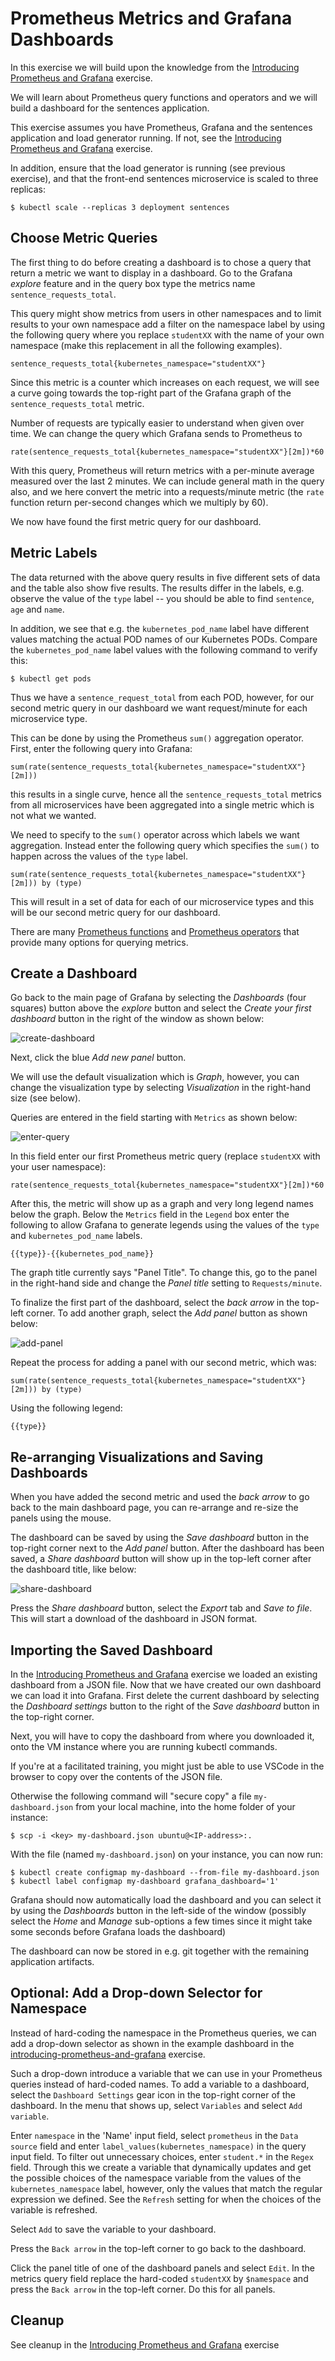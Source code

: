 # Prometheus Metrics and Grafana Dashboards

In this exercise we will build upon the knowledge from the [Introducing
Prometheus and Grafana](introducing-prometheus-and-grafana.md) exercise.

We will learn about Prometheus query functions and operators and we will build a
dashboard for the sentences application.

This exercise assumes you have Prometheus, Grafana and the sentences application
and load generator running. If not, see the [Introducing Prometheus and
Grafana](introducing-prometheus-and-grafana.md) exercise.

In addition, ensure that the load generator is running (see previous exercise),
and that the front-end sentences microservice is scaled to three replicas:

```shell
$ kubectl scale --replicas 3 deployment sentences
```

## Choose Metric Queries

The first thing to do before creating a dashboard is to chose a query that
return a metric we want to display in a dashboard.  Go to the Grafana *explore*
feature and in the query box type the metrics name `sentence_requests_total`.

This query might show metrics from users in other namespaces and to limit
results to your own namespace add a filter on the namespace label by using the
following query where you replace `studentXX` with the name of your own namespace
(make this replacement in all the following examples).

```
sentence_requests_total{kubernetes_namespace="studentXX"}
```

Since this metric is a counter which increases on each request, we will see a
curve going towards the top-right part of the Grafana graph of the
`sentence_requests_total` metric.

Number of requests are typically easier to understand when given over time. We
can change the query which Grafana sends to Prometheus to

```
rate(sentence_requests_total{kubernetes_namespace="studentXX"}[2m])*60
```

With this query, Prometheus will return metrics with a per-minute average
measured over the last 2 minutes. We can include general math in the query also,
and we here convert the metric into a requests/minute metric (the `rate`
function return per-second changes which we multiply by 60).

We now have found the first metric query for our dashboard.

## Metric Labels

The data returned with the above query results in five different sets of data
and the table also show five results. The results differ in the labels,
e.g. observe the value of the `type` label -- you should be able to find
`sentence`, `age` and `name`.

In addition, we see that e.g. the `kubernetes_pod_name` label have different
values matching the actual POD names of our Kubernetes PODs. Compare the
`kubernetes_pod_name` label values with the following command to verify this:

```shell
$ kubectl get pods
```

Thus we have a `sentence_request_total` from each POD, however, for our second
metric query in our dashboard we want request/minute for each microservice type.

This can be done by using the Prometheus `sum()` aggregation operator. First,
enter the following query into Grafana:

```
sum(rate(sentence_requests_total{kubernetes_namespace="studentXX"}[2m]))
```

this results in a single curve, hence all the `sentence_requests_total` metrics
from all microservices have been aggregated into a single metric which is not
what we wanted.

We need to specify to the `sum()` operator across which labels we want
aggregation. Instead enter the following query which specifies the `sum()` to
happen across the values of the `type` label.

```
sum(rate(sentence_requests_total{kubernetes_namespace="studentXX"}[2m])) by (type)
```

This will result in a set of data for each of our microservice types and this
will be our second metric query for our dashboard.

There are many [Prometheus
functions](https://prometheus.io/docs/prometheus/latest/querying/functions/) and
[Prometheus
operators](https://prometheus.io/docs/prometheus/latest/querying/operators/)
that provide many options for querying metrics.

## Create a Dashboard

Go back to the main page of Grafana by selecting the *Dashboards* (four squares)
button above the *explore* button and select the *Create your first dashboard*
button in the right of the window as shown below:

![create-dashboard](images/create-dashboard.png)

Next, click the blue *Add new panel* button.

We will use the default visualization which is *Graph*, however, you can change
the visualization type by selecting *Visualization* in the right-hand size (see
below).

Queries are entered in the field starting with `Metrics` as shown below:

![enter-query](images/enter-query.png)

In this field enter our first Prometheus metric query (replace `studentXX` with your user namespace):

```
rate(sentence_requests_total{kubernetes_namespace="studentXX"}[2m])*60
```

After this, the metric will show up as a graph and very long legend names below
the graph. Below the `Metrics` field in the `Legend` box enter the following to
allow Grafana to generate legends using the values of the `type` and
`kubernetes_pod_name` labels.

```
{{type}}-{{kubernetes_pod_name}}
```

The graph title currently says "Panel Title". To change this, go to the panel in
the right-hand side and change the *Panel title* setting to `Requests/minute`.

To finalize the first part of the dashboard, select the *back arrow* in the
top-left corner.  To add another graph, select the *Add panel* button as shown
below:

![add-panel](images/add-panel.png)

Repeat the process for adding a panel with our second metric, which was:

```
sum(rate(sentence_requests_total{kubernetes_namespace="studentXX"}[2m])) by (type)
```

Using the following legend:

```
{{type}}
```

## Re-arranging Visualizations and Saving Dashboards

When you have added the second metric and used the *back arrow* to go back to
the main dashboard page, you can re-arrange and re-size the panels using the
mouse.

The dashboard can be saved by using the *Save dashboard* button in the top-right
corner next to the *Add panel* button.  After the dashboard has been saved, a
*Share dashboard* button will show up in the top-left corner after the dashboard
title, like below:

![share-dashboard](images/share-dashboard.png)

Press the *Share dashboard* button, select the *Export* tab and *Save to
file*. This will start a download of the dashboard in JSON format.

## Importing the Saved Dashboard

In the [Introducing Prometheus and
Grafana](introducing-prometheus-and-grafana.md) exercise we loaded an existing
dashboard from a JSON file. Now that we have created our own dashboard we can
load it into Grafana.  First delete the current dashboard by selecting the
*Dashboard settings* button to the right of the *Save dashboard* button in the
top-right corner.

Next, you will have to copy the dashboard from where you downloaded it, onto
the VM instance where you are running kubectl commands.

If you're at a facilitated training, you might just be able to use VSCode 
in the browser to copy over the contents of the JSON file.

Otherwise the following command will "secure copy" a file `my-dashboard.json` 
from your local machine, into the home folder of your instance:

```shell
$ scp -i <key> my-dashboard.json ubuntu@<IP-address>:.
```

With the file (named `my-dashboard.json`) on your instance, you can now run:

```shell
$ kubectl create configmap my-dashboard --from-file my-dashboard.json
$ kubectl label configmap my-dashboard grafana_dashboard='1'
```

Grafana should now automatically load the dashboard and you can select it by
using the *Dashboards* button in the left-side of the window 
(possibly select the *Home* and *Manage* sub-options a few times 
since it might take some seconds before Grafana loads the dashboard)

The dashboard can now be stored in e.g. git together with the remaining
application artifacts.

## Optional: Add a Drop-down Selector for Namespace

Instead of hard-coding the namespace in the Prometheus queries, we can add a
drop-down selector as shown in the example dashboard in the
[introducing-prometheus-and-grafana](introducing-prometheus-and-grafana.md)
exercise.

Such a drop-down introduce a variable that we can use in your Prometheus queries
instead of hard-coded names. To add a variable to a dashboard, select the
`Dashboard Settings` gear icon in the top-right corner of the dashboard.  In the
menu that shows up, select `Variables` and select `Add variable`.

Enter `namespace` in the 'Name' input field, select `prometheus` in the `Data
source` field and enter `label_values(kubernetes_namespace)` in the query input
field. To filter out unnecessary choices, enter `student.*` in the `Regex` field.
Through this we create a variable that dynamically updates and get the possible
choices of the namespace variable from the values of the `kubernetes_namespace`
label, however, only the values that match the regular expression we
defined. See the `Refresh` setting for when the choices of the variable is
refreshed.

Select `Add` to save the variable to your dashboard.

Press the `Back arrow` in the top-left corner to go back to the dashboard.

Click the panel title of one of the dashboard panels and select `Edit`. In the
metrics query field replace the hard-coded `studentXX` by `$namespace` and press the
`Back arrow` in the top-left corner. Do this for all panels.

## Cleanup

See cleanup in the [Introducing Prometheus and
Grafana](introducing-prometheus-and-grafana.md) exercise
